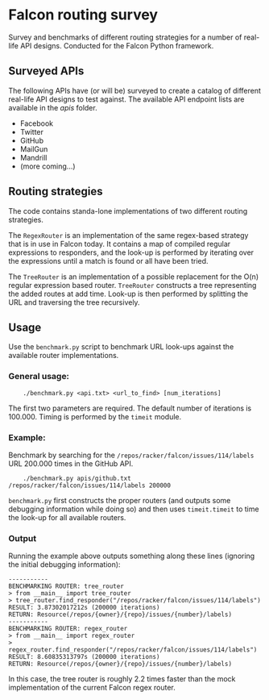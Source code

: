 Falcon routing survey
=====================

Survey and benchmarks of different routing strategies for a number of
real-life API designs. Conducted for the Falcon Python framework.

Surveyed APIs
-------------
The following APIs have (or will be) surveyed to create a catalog of 
different real-life API designs to test against. The available API
endpoint lists are available in the _apis_ folder.

* Facebook
* Twitter
* GitHub
* MailGun
* Mandrill
* (more coming...)

Routing strategies
------------------
The code contains standa-lone implementations of two different routing
strategies.

The `RegexRouter` is an implementation of the same regex-based strategy
that is in use in Falcon today. It contains a map of compiled regular
expressions to responders, and the look-up is performed by iterating
over the expressions until a match is found or all have been tried.

The `TreeRouter` is an implementation of a possible replacement for the
O(n) regular expression based router. `TreeRouter` constructs a tree
representing the added routes at add time. Look-up is then performed
by splitting the URL and traversing the tree recursively.

Usage
-----
Use the `benchmark.py` script to benchmark URL look-ups against the 
available router implementations.

### General usage:
```
    ./benchmark.py <api.txt> <url_to_find> [num_iterations]
```
The first two parameters are required. The default number of iterations
is 100.000. Timing is performed by the `timeit` module.

### Example:
Benchmark by searching for the `/repos/racker/falcon/issues/114/labels`
URL 200.000 times in the GitHub API.
```
    ./benchmark.py apis/github.txt /repos/racker/falcon/issues/114/labels 200000
```

`benchmark.py` first constructs the proper routers (and outputs some
debugging information while doing so) and then uses `timeit.timeit` to
time the look-up for all available routers.

### Output
Running the example above outputs something along these lines (ignoring
the initial debugging information):
```
-----------
BENCHMARKING ROUTER: tree_router
> from __main__ import tree_router
> tree_router.find_responder("/repos/racker/falcon/issues/114/labels")
RESULT: 3.87302017212s (200000 iterations)
RETURN: Resource(/repos/{owner}/{repo}/issues/{number}/labels)
-----------
BENCHMARKING ROUTER: regex_router
> from __main__ import regex_router
> regex_router.find_responder("/repos/racker/falcon/issues/114/labels")
RESULT: 8.60835313797s (200000 iterations)
RETURN: Resource(/repos/{owner}/{repo}/issues/{number}/labels)
``` 

In this case, the tree router is roughly 2.2 times faster than the mock
implementation of the current Falcon regex router.
